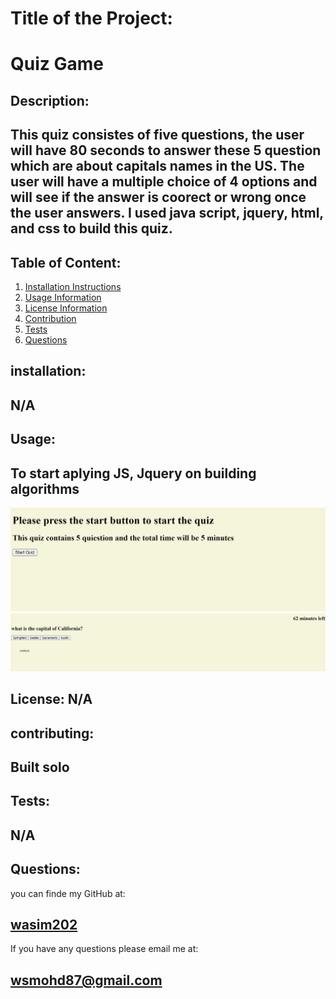 # Title of the Project:

# Quiz Game

## Description:

## This quiz consistes of five questions, the user will have 80 seconds to answer these 5 question which are about capitals names in the US. The user will have a multiple choice of 4 options and will see if the answer is coorect or wrong once the user answers. I used java script, jquery, html, and css to build this quiz.
## Table of Content:

1. [Installation Instructions](#installation)
2. [Usage Information](#usage)
3. [License Information](#License)
4. [Contribution](#contributing)
5. [Tests](#tests)
6. [Questions](#questions)

## installation:

## N/A

## Usage:

## To start aplying JS, Jquery on building algorithms

![home-page Image](images/home-page.png)
![question-options Image](images/question-options.png)

## License: N/A

## contributing:

## Built solo

## Tests:

## N/A

## Questions:

you can finde my GitHub at:

## [wasim202](https://github.com/wasim202)

If you have any questions please email me at:

## wsmohd87@gmail.com


